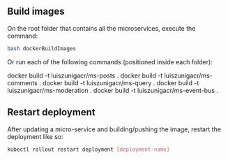 ## Build images

On the root folder that contains all the microservices, execute the command:
```bash
bash dockerBuildImages
```

Or run each of the following commands (positioned inside each folder):

docker build -t luiszunigacr/ms-posts .
docker build -t luiszunigacr/ms-comments .
docker build -t luiszunigacr/ms-query .
docker build -t luiszunigacr/ms-moderation .
docker build -t luiszunigacr/ms-event-bus .

## Restart  deployment
After updating a micro-service and building/pushing the image, restart the deployment like so:
```bash
kubectl rollout restart deployment [deployment-name]
```